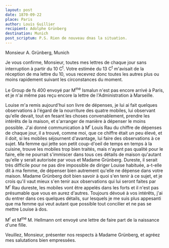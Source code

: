 ```yaml
---
layout: post
date: 1870-09-22
place: Paris
author: Louis Guillier
recipient: Adolphe Grünberg
destination: Munich
post_scriptum: P.S. Rien de nouveau dnas la situation.
---
```


Monsieur A. Grünberg, Munich


Je vous confirme, Monsieur, toutes mes lettres de chaque jour sans interruption
à partir du 10 C<sup>t</sup>.  Votre estimée du 13 C<sup>t</sup> m'avisait de la réception de ma
lettre du 10, vous recevrez donc toutes les autres plus ou moins rapidement
suivant les circonstances du moment.

Le Group de fs 400 envoyé par M<sup>me</sup> Ismalun n'est pas encore arrivé à Paris, et
je n'ai même pas reçu encore la lettre de l'Administration à Marseille.

Louise m'a remis aujourd'hui son livre de dépenses, je lui ai fait quelques
observations à l'égard de la nourriture des quatre mobiles, lui observant
qu'elle devait, tout en fesant les choses convenablement, prendre les intérêts
de la maison, et s'arranger de manière à dépenser le moins possible. J'ai donné
communication à M<sup>r</sup> Louis Rau du chiffre de dépenses de chaque jour, il
a trouvé, comme moi, que ce chiffre était un peu élevé, et il doit, si les
mobiles séjournent d'avantage, lui faire des observations à ce sujet. Ma femme
qui jette son petit coup-d'oeil de temps en temps à la cuisine, trouve les
mobiles trop bien traités, mais n'ayant pas qualité pour le faire, elle ne
pourrait s'immiscer dans tous ces détails de maison qu'autant qu'elle y serait
autorisée par vous et Madame Grünberg. Dureste, il serait très difficile pour
ne pas dire impossible de diriger Louise habituée, a-t-elle dit à ma femme, de
dépenser bien autrement qu'elle ne dépense dans votre maison. Madame Grünberg
doit bien savoir à quoi s'en tenir à ce sujet, et je crois qu'il vaut mieux
s'en tenir aux observations qui lui seront faites par M<sup>r</sup> Rau dureste, les
mobiles vont être appelés dans les forts et il n'est pas présumable que vous en
aurez d'autres. Toujours dévoué à vos intérêts, j'ai du entrer dans ces
quelques détails, sur lesquels je me suis plus appesanti que ma femme qui veut
autant que possible tout concilier et ne pas se mettre Louise à dos.

M<sup>r</sup> et M<sup>me</sup> M. Hellmann ont envoyé une lettre de faire part de la naissance d'une
fille.


Veuillez, Monsieur, présenter nos respects à Madame Grünberg, et agréez mes
salutations bien empressées.
